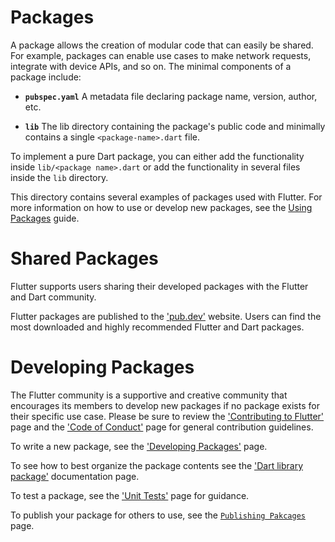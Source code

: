 Packages
================

A package allows the creation of modular code that can easily be shared. For example, packages can enable use cases to make network requests, integrate with device APIs, and so on. The minimal components of a package include:

* **`pubspec.yaml`** A metadata file declaring package name, version, author, etc.

* **`lib`** The lib directory containing the package's public code and minimally contains a single `<package-name>.dart` file.

To implement a pure Dart package, you can either add the functionality inside `lib/<package name>.dart` or add the functionality in several files inside the `lib` directory.

This directory contains several examples of packages used with Flutter.
For more information on how to use or develop new packages, see the [Using Packages](https://flutter.dev/docs/development/packages-and-plugins/using-packages/) guide.

Shared Packages
===============================
Flutter supports users sharing their developed packages with the Flutter and Dart community.

Flutter packages are published to the ['pub.dev'](https://pub.dev/) website. Users can find the most downloaded and highly recommended Flutter and Dart packages.

Developing Packages
===============================
The Flutter community is a supportive and creative community that encourages its members to develop new packages if no package exists for their specific use case. Please be sure to review the ['Contributing to Flutter'](https://github.com/flutter/flutter/blob/master/CONTRIBUTING.md) page and the ['Code of Conduct'](https://github.com/flutter/flutter/blob/master/CODE_OF_CONDUCT.md) page for general contribution guidelines.

To write a new package, see the ['Developing Packages'](https://flutter.dev/docs/development/packages-and-plugins/developing-packages) page.

To see how to best organize the package contents see the ['Dart library package'](https://dart.dev/guides/libraries/create-library-packages) documentation page.

To test a package, see the ['Unit Tests'](https://flutter.dev/docs/testing#unit-tests) page for guidance.

To publish your package for others to use, see the [`Publishing Pakcages`](https://pub.dev/help/publishing) page.
